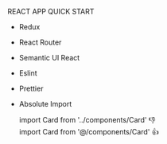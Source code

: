 REACT APP QUICK START

* Redux
* React Router
* Semantic UI React
* Eslint
* Prettier
* Absolute Import
  
   import Card from '../components/Card'  👎  
   import Card from '@/components/Card'   👍